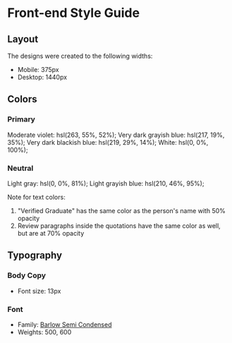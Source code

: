 # Front-end Style Guide

## Layout

The designs were created to the following widths:

- Mobile: 375px
- Desktop: 1440px

## Colors

### Primary

Moderate violet: hsl(263, 55%, 52%);
Very dark grayish blue: hsl(217, 19%, 35%);
Very dark blackish blue: hsl(219, 29%, 14%);
White: hsl(0, 0%, 100%);

### Neutral

Light gray: hsl(0, 0%, 81%);
Light grayish blue: hsl(210, 46%, 95%);

Note for text colors:

1. "Verified Graduate" has the same color as the person's name with 50% opacity
2. Review paragraphs inside the quotations have the same color as well, but are at 70% opacity

## Typography

### Body Copy

- Font size: 13px

### Font

- Family: [Barlow Semi Condensed](https://fonts.google.com/specimen/Barlow+Semi+Condensed)
- Weights: 500, 600
